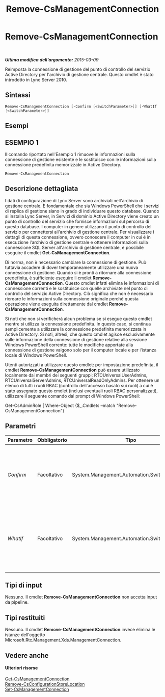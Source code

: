 ﻿---
title: Remove-CsManagementConnection
TOCTitle: Remove-CsManagementConnection
ms:assetid: 2fe69a3d-0154-418f-b6ee-99a88e5a9c7d
ms:mtpsurl: https://technet.microsoft.com/it-it/library/Gg425803(v=OCS.15)
ms:contentKeyID: 49300080
ms.date: 08/24/2015
mtps_version: v=OCS.15
ms.translationtype: HT
---

# Remove-CsManagementConnection

 

_**Ultima modifica dell'argomento:** 2015-03-09_

Reimposta la connessione di gestione del punto di controllo del servizio Active Directory per l'archivio di gestione centrale. Questo cmdlet è stato introdotto in Lync Server 2010.

## Sintassi

    Remove-CsManagementConnection [-Confirm [<SwitchParameter>]] [-WhatIf [<SwitchParameter>]]

## Esempi

## ESEMPIO 1

Il comando riportato nell'Esempio 1 rimuove le informazioni sulla connessione di gestione esistente e le sostituisce con le informazioni sulla connessione predefinita memorizzate in Active Directory.

    Remove-CsManagementConnection

## Descrizione dettagliata

I dati di configurazione di Lync Server sono archiviati nell'archivio di gestione centrale. È fondamentale che sia Windows PowerShell che i servizi di replica di gestione siano in grado di individuare questo database. Quando si installa Lync Server, in Servizi di dominio Active Directory viene creato un punto di controllo del servizio che fornisce informazioni sul percorso di questo database. I computer in genere utilizzano il punto di controllo del servizio per connettersi all'archivio di gestione centrale. Per visualizzare i dettagli di questa connessione, ovvero conoscere il computer in cui è in esecuzione l'archivio di gestione centrale e ottenere informazioni sulla connessione SQL Server all'archivio di gestione centrale, è possibile eseguire il cmdlet **Get-CsManagementConnection**.

Di norma, non è necessario cambiare la connessione di gestione. Può tuttavia accadere di dover temporaneamente utilizzare una nuova connessione di gestione. Quando si è pronti a ritornare alla connessione predefinita, è sufficiente eseguire il cmdlet **Remove-CsManagementConnection**. Questo cmdlet infatti elimina le informazioni di connessione correnti e le sostituisce con quelle archiviate nel punto di controllo del servizio Active Directory. Ciò significa che non è necessario ricreare le informazioni sulla connessione originale perché questa operazione viene eseguita direttamente dal cmdlet **Remove-CsManagementConnection**.

Si noti che non si verificherà alcun problema se si esegue questo cmdlet mentre si utilizza la connessione predefinita. In questo caso, si continua semplicemente a utilizzare la connessione predefinita memorizzata in Active Directory. Si noti, altresì, che questo cmdlet agisce esclusivamente sulle informazione della connessione di gestione relative alla sessione Windows PowerShell corrente: tutte le modifiche apportate alla connessione di gestione valgono solo per il computer locale e per l'istanza locale di Windows PowerShell.

Utenti autorizzati a utilizzare questo cmdlet: per impostazione predefinita, il cmdlet **Remove-CsManagementConnection** può essere utilizzato localmente dai membri dei seguenti gruppi: RTCUniversalUserAdmins, RTCUniversalServerAdmins, RTCUniversalReadOnlyAdmins. Per ottenere un elenco di tutti i ruoli RBAC (controllo dell'accesso basato sui ruoli) a cui è stato assegnato questo cmdlet (inclusi eventuali ruoli RBAC personalizzati), utilizzare il seguente comando dal prompt di Windows PowerShell:

Get-CsAdminRole | Where-Object {$\_.Cmdlets –match "Remove-CsManagementConnection"}

## Parametri


<table>
<colgroup>
<col style="width: 25%" />
<col style="width: 25%" />
<col style="width: 25%" />
<col style="width: 25%" />
</colgroup>
<thead>
<tr class="header">
<th>Parametro</th>
<th>Obbligatorio</th>
<th>Tipo</th>
<th>Descrizione</th>
</tr>
</thead>
<tbody>
<tr class="odd">
<td><p><em>Confirm</em></p></td>
<td><p>Facoltativo</p></td>
<td><p>System.Management.Automation.SwitchParameter</p></td>
<td><p>Viene visualizzata una richiesta di conferma prima di eseguire il comando.</p></td>
</tr>
<tr class="even">
<td><p><em>WhatIf</em></p></td>
<td><p>Facoltativo</p></td>
<td><p>System.Management.Automation.SwitchParameter</p></td>
<td><p>Descrive ciò che accadrebbe se si eseguisse il comando senza eseguirlo realmente.</p></td>
</tr>
</tbody>
</table>


## Tipi di input

Nessuno. Il cmdlet **Remove-CsManagementConnection** non accetta input da pipeline.

## Tipi restituiti

Nessuno. Il cmdlet **Remove-CsManagementConnection** invece elimina le istanze dell'oggetto Microsoft.Rtc.Management.Xds.ManagementConnection.

## Vedere anche

#### Ulteriori risorse

[Get-CsManagementConnection](get-csmanagementconnection.md)  
[Remove-CsConfigurationStoreLocation](remove-csconfigurationstorelocation.md)  
[Set-CsManagementConnection](set-csmanagementconnection.md)

